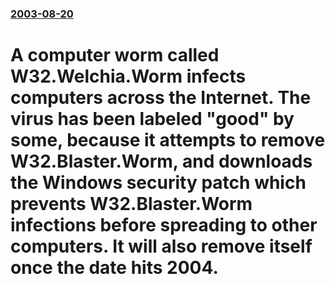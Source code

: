### [2003-08-20](/news/2003/08/20/index.md)

#  A computer worm called W32.Welchia.Worm infects computers across the Internet. The virus has been labeled "good" by some, because it attempts to remove W32.Blaster.Worm, and downloads the Windows security patch which prevents W32.Blaster.Worm infections before spreading to other computers. It will also remove itself once the date hits 2004.



